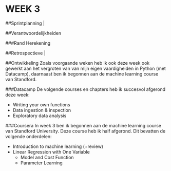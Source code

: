# WEEK 3

##Sprintplanning | 

##Verantwoordelijkheiden

###Rand Herekening

##Retrospectieve |

##Ontwikkeling
Zoals voorgaande weken heb ik ook deze week ook gewerkt aan het vergroten van van
mijn eigen vaardigheiden in Python (met Datacamp), daarnaast ben ik begonnen
aan de machine learning course van Standford.

###Datacamp
De volgende courses en chapters heb ik succesvol afgerond deze week:
- Writing your own functions
- Data ingestion & inspection
- Exploratory data analysis

###Coursera
In week 3 ben ik begonnen aan de machine learning course 
van Standford University. Deze course heb ik half
afgerond. Dit bevatten de volgende onderdelen:
- Introduction to machine learning (+review)
- Linear Regression with One Variable
    - Model and Cost Function
    - Parameter Learning